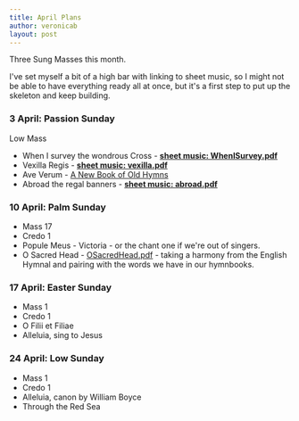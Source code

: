 ```yaml
---
title: April Plans
author: veronicab
layout: post
---
```


Three Sung Masses this month.

I've set myself a bit of a high bar with linking to sheet music, so I might not be able to have everything ready all at once, but it's a first step to put up the skeleton and keep building.

### 3 April: Passion Sunday

Low Mass

* When I survey the wondrous Cross - [**sheet music: WhenISurvey.pdf**](/pdf/hymns/WhenISurvey.pdf)
* Vexilla Regis - [**sheet music: vexilla.pdf**](/pdf/chant/vexilla.pdf)
* Ave Verum - [A New Book of Old Hymns](https://newbookoldhymns.brandt.id.au/hymns/aveverum.html)
* Abroad the regal banners - [**sheet music: abroad.pdf**](/pdf/chant/abroad.pdf)

### 10 April: Palm Sunday

* Mass 17
* Credo 1
* Popule Meus - Victoria - or the chant one if we're out of singers.
* O Sacred Head - [OSacredHead.pdf](/pdf/hymns/OSacredHead.pdf) - taking a harmony from the English Hymnal and pairing with the words we have in our hymnbooks.

### 17 April: Easter Sunday

* Mass 1
* Credo 1
* O Filii et Filiae
* Alleluia, sing to Jesus

### 24 April: Low Sunday

* Mass 1
* Credo 1
* Alleluia, canon by William Boyce
* Through the Red Sea



